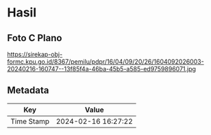 # Hasil

## Foto C Plano

https://sirekap-obj-formc.kpu.go.id/8367/pemilu/pdpr/16/04/09/20/26/1604092026003-20240216-160747--13f85f4a-46ba-45b5-a585-ed9759896071.jpg


## Metadata

| Key        | Value               |
| ---------- | ------------------- |
| Time Stamp | 2024-02-16 16:27:22 |



